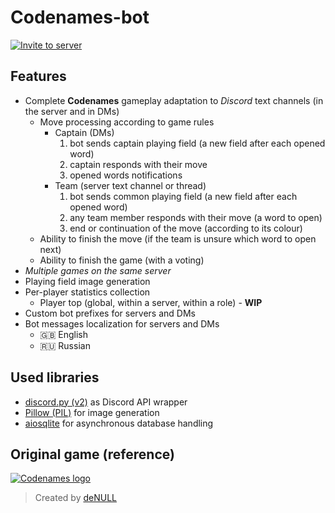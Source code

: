 # Codenames-bot

[![Invite to server](https://img.shields.io/badge/INVITE%20TO%20SERVER-555555?style=for-the-badge&logo=discord&logoWidth=32&logoColor=ffffff&labelColor=5865f2)](https://discord.com/api/oauth2/authorize?client_id=841776986246348851&permissions=274878015552&scope=bot%20applications.commands)


## Features

- Complete **Codenames** gameplay adaptation to _Discord_ text channels (in the server and in DMs)
  - Move processing according to game rules
    - Captain (DMs)
      1. bot sends captain playing field (a new field after each opened word)
      2. captain responds with their move
      3. opened words notifications
    - Team (server text channel or thread)
      1. bot sends common playing field (a new field after each opened word)
      2. any team member responds with their move (a word to open)
      3. end or continuation of the move (according to its colour)
  - Ability to finish the move (if the team is unsure which word to open next)
  - Ability to finish the game (with a voting)
- _Multiple games on the same server_
- Playing field image generation
- Per-player statistics collection
  - Player top (global, within a server, within a role) - **WIP**
- Custom bot prefixes for servers and DMs
- Bot messages localization for servers and DMs
  - 🇬🇧 English
  - 🇷🇺 Russian


## Used libraries

- [discord.py (v2)](https://pypi.org/project/discord.py/) as Discord API wrapper
- [Pillow (PIL)](https://pypi.org/project/Pillow/) for image generation
- [aiosqlite](https://pypi.org/project/aiosqlite/) for asynchronous database handling


## Original game (reference)

[![Codenames logo](https://cdn.discordapp.com/attachments/797224818763104317/1026149729194754068/codenames-gradient.png)](https://en.codenames.me/)

> Created by [deNULL](https://github.com/deNULL)
